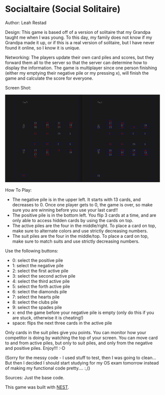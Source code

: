 # Socialtaire (Social Solitaire)

Author: Leah Restad

Design:
This game is based off of a version of solitaire that my Grandpa taught me when 
I was young. To this day, my family does not know if my Grandpa made it up, or 
if this is a real version of solitaire, but I have never found it online, so I
know it is unique.

Networking:
The players update their own card piles and scores, but they forward them all
to the server so that the server can determine how to display the information.
The game is multiplayer since one person finishing (either my emptying their
negative pile or my pressing x), will finish the game and calculate the score
for everyone.

Screen Shot:

![Screen Shot](screenshot.png)

How To Play:
- The negative pile is in the upper left. It starts with 13 cards, and decreases
to 0. Once one player gets to 0, the game is over, so make sure you are winning
before you use your last card!!
- The positive pile is in the bottom left. You flip 3 cards at a time, and are
only able to access hidden cards by using the cards on top.
- The active piles are the four in the middle/right. To place a card on top,
make sure to alternate colors and use strictly decreasing numbers.
- The suit piles are the four in the middle/top. To place a card on top, make
sure to match suits and use strictly decreasing numbers.

Use the following buttons:
- 0: select the positive pile
- 1: select the negative pile
- 2: select the first active pile
- 3: select the second active pile
- 4: select the third active pile
- 5: select the forth active pile
- 6: select the diamonds pile
- 7: select the hearts pile
- 8: select the clubs pile
- 9: select the spades pile
- x: end the game before your negative pile is empty (only do this if
you are stuck, otherwise it is cheating!)
- space: flips the next three cards in the active pile

Only cards in the suit piles give you points. You can monitor how your competitor
is doing by watching the top of your screen. You can move card to and from
active piles, but only to suit piles, and only from the negative and positive
piles. Enjoy!!! :-D

(Sorry for the messy code - I used stuff to test, then I was going to clean... But then I decided I should start studying for my OS exam tomorrow instead of making my functional code pretty.... :,()

Sources: Just the base code.

This game was built with [NEST](NEST.md).

